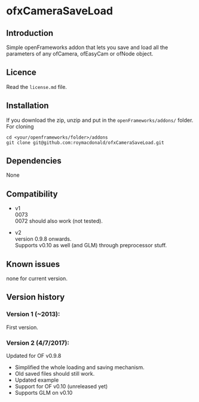 ofxCameraSaveLoad
=====================================

Introduction
------------
Simple openFrameworks addon that lets you save and load all the parameters of any ofCamera, ofEasyCam or ofNode object.

Licence
-------
Read the `license.md` file.

Installation
------------
If you download the zip, unzip and put in the `openFrameworks/addons/` folder.
For cloning 

    cd <your/openframeworks/folder>/addons
    git clone git@github.com:roymacdonald/ofxCameraSaveLoad.git

Dependencies
------------
None

Compatibility
------------
* v1  
	0073  
	0072 should also work (not tested).

* v2   
	version 0.9.8 onwards.   
	Supports v0.10 as well (and GLM) through preprocessor stuff.


Known issues
------------
none for current version.



Version history
------------

### Version 1 (~2013):
First version.
### Version 2 (4/7/2017):
Updated for OF v0.9.8    

* Simplified the whole loading and saving mechanism. 
* Old saved files should still work.
* Updated example
* Support for OF v0.10 (unreleased yet)
* Supports GLM on v0.10 


